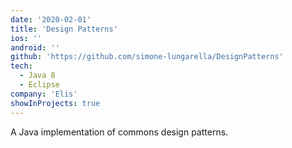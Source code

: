```yaml
---
date: '2020-02-01'
title: 'Design Patterns'
ios: ''
android: ''
github: 'https://github.com/simone-lungarella/DesignPatterns'
tech:
  - Java 8
  - Eclipse
company: 'Elis'
showInProjects: true
---
```


A Java implementation of commons design patterns.

